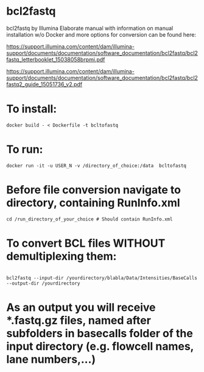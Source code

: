 # bcl2fastq
bcl2fastq by Illumina
Elaborate manual with information on manual installation w/o Docker and more options for conversion can be found here:

https://support.illumina.com/content/dam/illumina-support/documents/documentation/software_documentation/bcl2fastq/bcl2fastq_letterbooklet_15038058brpmi.pdf

https://support.illumina.com/content/dam/illumina-support/documents/documentation/software_documentation/bcl2fastq/bcl2fastq2_guide_15051736_v2.pdf

# To install:
```
docker build - < Dockerfile -t bcltofastq
```
# To run:
```
docker run -it -u USER_N -v /directory_of_choice:/data  bcltofastq
```
# Before file conversion navigate to directory, containing RunInfo.xml
```
cd /run_directory_of_your_choice # Should contain RunInfo.xml
```

# To convert BCL files WITHOUT demultiplexing them:
```

bcl2fastq --input-dir /yourdirectory/blabla/Data/Intensities/BaseCalls --output-dir /yourdirectory
```

# As an output you will receive *.fastq.gz files, named after subfolders in basecalls folder of the input directory (e.g. flowcell names, lane numbers,...)


